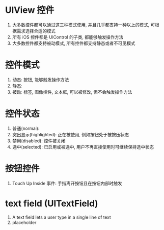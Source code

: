 # UIView 控件

1. 大多数控件都可以通过这三种模式使用, 并且几乎都支持一种以上的模式, 可根据需求选择合适的模式
2. 所有 iOS 控件都是 UIControl 的子类, 都能够触发操作方法
3. 大多数控件都支持被动模式, 所有控件都支持静态或者不可见模式

# 控件模式

1. 动态: 按钮, 能够触发操作方法
2. 静态: 
3. 被动: 标签, 图像控件, 文本框, 可以被修改, 但不会触发操作方法

# 控件状态

1. 普通(normal):
2. 突出显示(highlighted): 正在被使用, 例如按钮处于被按压状态
3. 禁用(disabled): 控件被关闭
4. 选中(selected): 已启用或被选中, 用户不再直接使用时可继续保持选中状态

# 按钮控件

1. Touch Up Inside 事件: 手指离开按钮且在按钮内部时触发

# text field (UITextField)

1. A text field lets a user type in a single line of text
2. placeholder
